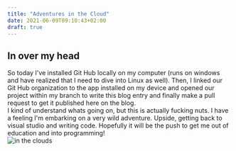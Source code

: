 ```yaml
---
title: "Adventures in the Cloud"
date: 2021-06-09T09:10:43+02:00
draft: true
---
```



## In over my head

So today I've installed Git Hub locally on my computer (runs on windows and have realized that I need to dive into Linux as well). Then, I linked our Git Hub organization to the app installed on my device and opened our project within my branch to write this blog entry and finally make a pull request to get it published here on the blog.  
I kind of understand whats going on, but this is actually fucking nuts. I have a feeling I'm embarking on a very wild adventure. Upside, getting back to visual studio and writing code. Hopefully it will be the push to get me out of education and into programming!  
![in the clouds](/in-the-clouds.jpg)